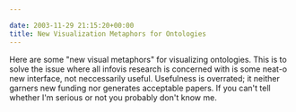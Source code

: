 ```yaml
---

date: 2003-11-29 21:15:20+00:00
title: New Visualization Metaphors for Ontologies
---
```


Here are some "new visual metaphors" for visualizing ontologies.  This is to solve the issue where all infovis research is concerned with is some neat-o new interface, not neccessarily useful.  Usefulness is overrated; it neither garners new funding nor generates acceptable papers. If you can't tell whether I'm serious or not you probably don't know me.
